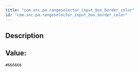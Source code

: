```yaml
---
title: "com.snc.pa.rangeselector_input_box_border_color"
id: "com.snc.pa.rangeselector_input_box_border_color"
---
```

## Description



## Value: 
```
#666666
```